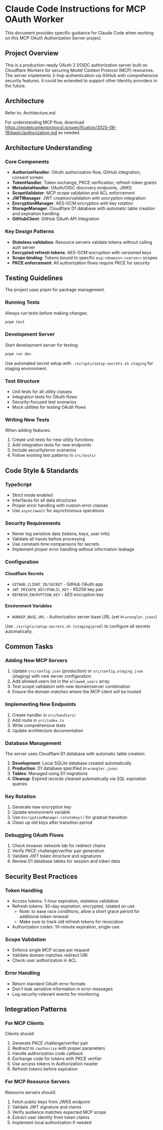 # Claude Code Instructions for MCP OAuth Worker

This document provides specific guidance for Claude Code when working on this MCP OAuth Authorization Server project.

## Project Overview

This is a production-ready OAuth 2.1/OIDC authorization server built on Cloudflare Workers for securing Model Context Protocol (MCP) resources. The server implements 2-hop authentication via GitHub with comprehensive security features. It could be extended to support other Identity providers in the future.

## Architecture

Refer to: Architecture.md

For understanding MCP flow, download https://modelcontextprotocol.io/specification/2025-06-18/basic/authorization.md as needed.

## Architecture Understanding

### Core Components

- **AuthorizeHandler**: OAuth authorization flow, GitHub integration, consent screen
- **TokenHandler**: Token exchange, PKCE verification, refresh token grants
- **MetadataHandler**: OAuth/OIDC discovery endpoints, JWKS
- **ScopeValidator**: MCP scope validation and ACL enforcement
- **JWTManager**: JWT creation/validation with encryption integration
- **EncryptionManager**: AES-GCM encryption with key rotation
- **StorageManager**: Cloudflare D1 database with automatic table creation and expiration handling
- **GitHubClient**: GitHub OAuth API integration

### Key Design Patterns

- **Stateless validation**: Resource servers validate tokens without calling auth server
- **Encrypted refresh tokens**: AES-GCM encryption with versioned keys
- **Scope binding**: Tokens bound to specific `mcp:<domain>:<server>` scopes
- **PKCE enforcement**: All authorization flows require PKCE for security

## Testing Guidelines

The project uses pnpm for package management.

### Running Tests

Always run tests before making changes:

```bash
pnpm test
```

### Development Server

Start development server for testing:

```bash
pnpm run dev
```

Use automated secret setup with `./scripts/setup-secrets.sh staging` for staging environment.

### Test Structure

- Unit tests for all utility classes
- Integration tests for OAuth flows
- Security-focused test scenarios
- Mock utilities for testing OAuth flows

### Writing New Tests

When adding features:

1. Create unit tests for new utility functions
2. Add integration tests for new endpoints
3. Include security/error scenarios
4. Follow existing test patterns in `src/tests/`

## Code Style & Standards

### TypeScript

- Strict mode enabled
- Interfaces for all data structures
- Proper error handling with custom error classes
- Use `async/await` for asynchronous operations

### Security Requirements

- Never log sensitive data (tokens, keys, user info)
- Validate all inputs before processing
- Use constant-time comparisons for secrets
- Implement proper error handling without information leakage

### Configuration

#### Cloudflare Secrets

- `GITHUB_CLIENT_ID/SECRET` - GitHub OAuth app
- `JWT_PRIVATE_KEY/PUBLIC_KEY` - RS256 key pair
- `REFRESH_ENCRYPTION_KEY` - AES encryption key

#### Environment Variables

- `WORKER_BASE_URL` - Authorization server base URL (set in `wrangler.jsonc`)

Use `./scripts/setup-secrets.sh [staging|prod]` to configure all secrets automatically.

## Common Tasks

### Adding New MCP Servers

1. Update `src/config.json` (production) or `src/config.staging.json` (staging) with new server configuration
2. Add allowed users list in the `allowed_users` array
3. Test scope validation with new domain/server combination
4. Ensure the domain matches where the MCP client will be hosted

### Implementing New Endpoints

1. Create handler in `src/handlers/`
2. Add route in `src/index.ts`
3. Write comprehensive tests
4. Update architecture documentation

### Database Management

The server uses Cloudflare D1 database with automatic table creation:

1. **Development**: Local SQLite database created automatically
2. **Production**: D1 database specified in `wrangler.jsonc`
3. **Tables**: Managed using D1 migrations
4. **Cleanup**: Expired records cleaned automatically via SQL expiration queries

### Key Rotation

1. Generate new encryption key
2. Update environment variable
3. Use `EncryptionManager.rotateKey()` for gradual transition
4. Clean up old keys after transition period

### Debugging OAuth Flows

1. Check browser network tab for redirect chains
2. Verify PKCE challenge/verifier pair generation
3. Validate JWT token structure and signatures
4. Review D1 database tables for session and token data

## Security Best Practices

### Token Handling

- Access tokens: 1-hour expiration, stateless validation
- Refresh tokens: 30-day expiration, encrypted, rotated on use
  - Note: to ease race conditions, allow a short grace period for additional token renewal
  - Make sure to track old refresh tokens for revocation
- Authorization codes: 10-minute expiration, single-use

### Scope Validation

- Enforce single MCP scope per request
- Validate domain matches redirect URI
- Check user authorization in ACL

### Error Handling

- Return standard OAuth error formats
- Don't leak sensitive information in error messages
- Log security-relevant events for monitoring

## Integration Patterns

### For MCP Clients

Clients should:

1. Generate PKCE challenge/verifier pair
2. Redirect to `/authorize` with proper parameters
3. Handle authorization code callback
4. Exchange code for tokens with PKCE verifier
5. Use access tokens in Authorization header
6. Refresh tokens before expiration

### For MCP Resource Servers

Resource servers should:

1. Fetch public keys from JWKS endpoint
2. Validate JWT signature and claims
3. Verify audience matches expected MCP scope
4. Extract user identity from token claims
5. Implement local authorization if needed
